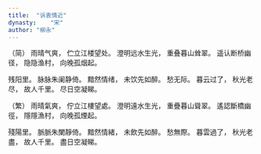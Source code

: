 ```yaml
---
title:  "诉衷情近"
dynasty:    "宋"
author: "柳永"
---
```

（简）
雨晴气爽，
伫立江楼望处。
澄明远水生光，
重叠暮山耸翠。
遥认断桥幽径，
隐隐渔村，
向晚孤烟起。

残阳里。
脉脉朱阑静倚。
黯然情绪，
未饮先如醉。
愁无际。
暮云过了，
秋光老尽，
故人千里。
尽日空凝睇。

（繁）
雨晴氣爽，
佇立江樓望處。
澄明遠水生光，
重疊暮山聳翠。
遙認斷橋幽徑，
隱隱漁村，
向晚孤煙起。

殘陽里。
脈脈朱闌靜倚。
黯然情緒，
未飲先如醉。
愁無際。
暮雲過了，
秋光老盡，
故人千里。
盡日空凝睇。